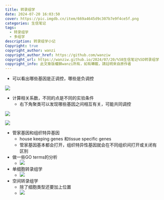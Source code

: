 ```yaml
---
title: 转录组学
date: 2024-07-20 16:03:50
cover: https://pic.imgdb.cn/item/669a4645d9c307b7e9f4ce5f.png
categories: 生信笔记
tags: 
  - 转录组学 
  - 多组学
description: 转录组学小记
Copyright: true
copyright_author: wanzi
copyright_author_href: https://github.com/wanziw
copyright_url: https://wanziw.github.io/2024/07/20/%5B生信笔记%5D转录组学/
copyright_info: 此文章版權歸wanzi所有，如有轉載，請註明來自原作者
---
```


- 可以看出哪些基因是正调控，哪些是负调控

![](https://pic.imgdb.cn/item/669b689dd9c307b7e932b885.png)

- 计算相关系数，不同的点是不同的实验条件
  - 右下角聚类可以发现哪些基因之间相互有关，可能共同调控

![](https://pic.imgdb.cn/item/669b69fed9c307b7e934be68.png)

![](https://pic.imgdb.cn/item/669b6bdad9c307b7e93773b9.png)

- 管家基因和组织特异基因
  - house keeping genes 和tissue specific genes
  - 管家基因基本都会打开，组织特异性基因就会在不同组织间打开或关闭有区别
- 做一些GO terms的分析
  - ![](https://pic.imgdb.cn/item/669b6d6ed9c307b7e939915a.png)
- 单细胞转录组学
  - ![](https://pic.imgdb.cn/item/669b6e89d9c307b7e93c7f34.png)
- 空间转录组学
  - 除了细胞类型还要加上位置
  - ![](https://pic.imgdb.cn/item/669b6eaed9c307b7e93cb318.png)



